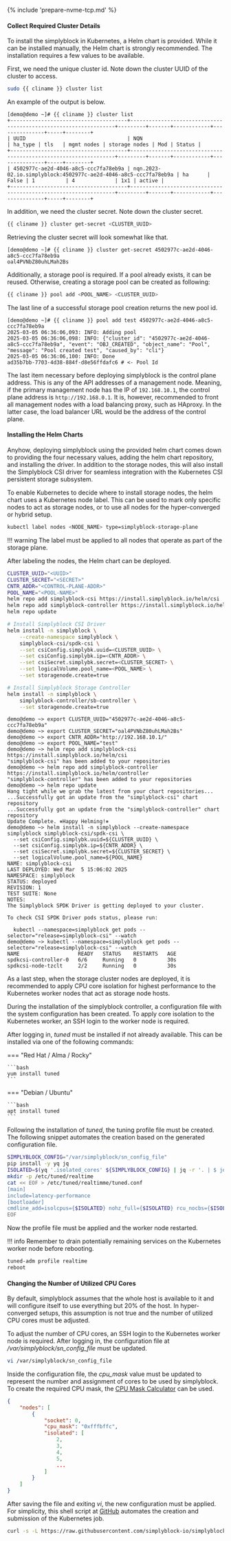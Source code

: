 {% include 'prepare-nvme-tcp.md' %}

#### Collect Required Cluster Details

To install the simplyblock in Kubernetes, a Helm chart is provided. While it can be installed manually, the Helm chart
is strongly recommended.  The installation requires a few values to be available.

First, we need the unique cluster id. Note down the cluster UUID of the cluster to access.

```bash title="Retrieving the Cluster UUID"
sudo {{ cliname }} cluster list
```

An example of the output is below.

```plain title="Example output of a cluster listing"
[demo@demo ~]# {{ cliname }} cluster list
+--------------------------------------+-----------------------------------------------------------------+---------+-------+------------+---------------+-----+--------+
| UUID                                 | NQN                                                             | ha_type | tls   | mgmt nodes | storage nodes | Mod | Status |
+--------------------------------------+-----------------------------------------------------------------+---------+-------+------------+---------------+-----+--------+
| 4502977c-ae2d-4046-a8c5-ccc7fa78eb9a | nqn.2023-02.io.simplyblock:4502977c-ae2d-4046-a8c5-ccc7fa78eb9a | ha      | False | 1          | 4             | 1x1 | active |
+--------------------------------------+-----------------------------------------------------------------+---------+-------+------------+---------------+-----+--------+
```

In addition, we need the cluster secret. Note down the cluster secret.

```bash title="Retrieve the Cluster Secret"
{{ cliname }} cluster get-secret <CLUSTER_UUID>
```

Retrieving the cluster secret will look somewhat like that.

```plain title="Example output of retrieving a cluster secret"
[demo@demo ~]# {{ cliname }} cluster get-secret 4502977c-ae2d-4046-a8c5-ccc7fa78eb9a
oal4PVNbZ80uhLMah2Bs
```

Additionally, a storage pool is required. If a pool already exists, it can be reused. Otherwise, creating a storage
pool can be created as following:

```bash title="Create a Storage Pool"
{{ cliname }} pool add <POOL_NAME> <CLUSTER_UUID>
```

The last line of a successful storage pool creation returns the new pool id.

```plain title="Example output of creating a storage pool"
[demo@demo ~]# {{ cliname }} pool add test 4502977c-ae2d-4046-a8c5-ccc7fa78eb9a
2025-03-05 06:36:06,093: INFO: Adding pool
2025-03-05 06:36:06,098: INFO: {"cluster_id": "4502977c-ae2d-4046-a8c5-ccc7fa78eb9a", "event": "OBJ_CREATED", "object_name": "Pool", "message": "Pool created test", "caused_by": "cli"}
2025-03-05 06:36:06,100: INFO: Done
ad35b7bb-7703-4d38-884f-d8e56ffdafc6 # <- Pool Id
```

The last item necessary before deploying simplyblock is the control plane address. This is any of the API addresses of a
management node. Meaning, if the primary management node has the IP of `192.168.10.1`, the control plane address is
`http://192.168.0.1`. It is, however, recommended to front all management nodes with a load balancing proxy, such as
HAproxy. In the latter case, the load balancer URL would be the address of the control plane.

#### Installing the Helm Charts

Anyhow, deploying simplyblock using the provided helm chart comes down to providing the four necessary
values, adding the helm chart repository, and installing the driver. In addition to the storage nodes, this will also
install the Simplyblock CSI driver for seamless integration with the Kubernetes CSI persistent storage subsystem.

To enable Kubernetes to decide where to install storage nodes, the helm chart uses a Kubernetes node label. This can be
used to mark only specific nodes to act as storage nodes, or to use all nodes for the hyper-converged or hybrid setup. 

```bash title="Label the Kubernetes Worker Node"
kubectl label nodes <NODE_NAME> type=simplyblock-storage-plane
```

!!! warning
    The label must be applied to all nodes that operate as part of the storage plane.

After labeling the nodes, the Helm chart can be deployed.

```bash title="Install the helm chart"
CLUSTER_UUID="<UUID>"
CLUSTER_SECRET="<SECRET>"
CNTR_ADDR="<CONTROL-PLANE-ADDR>"
POOL_NAME="<POOL-NAME>"
helm repo add simplyblock-csi https://install.simplyblock.io/helm/csi
helm repo add simplyblock-controller https://install.simplyblock.io/helm/controller
helm repo update

# Install Simplyblock CSI Driver
helm install -n simplyblock \
    --create-namespace simplyblock \
    simplyblock-csi/spdk-csi \
    --set csiConfig.simplybk.uuid=<CLUSTER_UUID> \
    --set csiConfig.simplybk.ip=<CNTR_ADDR> \
    --set csiSecret.simplybk.secret=<CLUSTER_SECRET> \
    --set logicalVolume.pool_name=<POOL_NAME> \
    --set storagenode.create=true

# Install Simplyblock Storage Controller
helm install -n simplyblock \
    simplyblock-controller/sb-controller \
    --set storagenode.create=true
```

```plain title="Example output of the Simplyblock Kubernetes deployment"
demo@demo ~> export CLUSTER_UUID="4502977c-ae2d-4046-a8c5-ccc7fa78eb9a"
demo@demo ~> export CLUSTER_SECRET="oal4PVNbZ80uhLMah2Bs"
demo@demo ~> export CNTR_ADDR="http://192.168.10.1/"
demo@demo ~> export POOL_NAME="test"
demo@demo ~> helm repo add simplyblock-csi https://install.simplyblock.io/helm/csi
"simplyblock-csi" has been added to your repositories
demo@demo ~> helm repo add simplyblock-controller https://install.simplyblock.io/helm/controller
"simplyblock-controller" has been added to your repositories
demo@demo ~> helm repo update
Hang tight while we grab the latest from your chart repositories...
...Successfully got an update from the "simplyblock-csi" chart repository
...Successfully got an update from the "simplyblock-controller" chart repository
Update Complete. ⎈Happy Helming!⎈
demo@demo ~> helm install -n simplyblock --create-namespace simplyblock simplyblock-csi/spdk-csi \
  --set csiConfig.simplybk.uuid=${CLUSTER_UUID} \
  --set csiConfig.simplybk.ip=${CNTR_ADDR} \
  --set csiSecret.simplybk.secret=${CLUSTER_SECRET} \
  --set logicalVolume.pool_name=${POOL_NAME}
NAME: simplyblock-csi
LAST DEPLOYED: Wed Mar  5 15:06:02 2025
NAMESPACE: simplyblock
STATUS: deployed
REVISION: 1
TEST SUITE: None
NOTES:
The Simplyblock SPDK Driver is getting deployed to your cluster.

To check CSI SPDK Driver pods status, please run:

  kubectl --namespace=simplyblock get pods --selector="release=simplyblock-csi" --watch
demo@demo ~> kubectl --namespace=simplyblock get pods --selector="release=simplyblock-csi" --watch
NAME                   READY   STATUS    RESTARTS   AGE
spdkcsi-controller-0   6/6     Running   0          30s
spdkcsi-node-tzclt     2/2     Running   0          30s
```

As a last step, when the storage cluster nodes are deployed, it is recommended to apply CPU core isolation for highest
performance to the Kubernetes worker nodes that act as storage node hosts.

During the installation of the simplyblock controller, a configuration file with the system configuration has been
created. To apply core isolation to the Kubernetes worker, an SSH login to the worker node is required.

After logging in, _tuned_ must be installed if not already available. This can be installed via one of the following
commands:

=== "Red Hat / Alma / Rocky"

    ```bash
    yum install tuned
    ```

=== "Debian / Ubuntu"

    ```bash
    apt install tuned
    ```

Following the installation of _tuned_, the tuning profile file must be created. The following snippet automates the
creation based on the generated configuration file.

```bash title="Generate the core isolation tuning profile"
SIMPLYBLOCK_CONFIG="/var/simplyblock/sn_config_file"
pip install -y yq jq
ISOLATED=$(yq '.isolated_cores' ${SIMPLYBLOCK_CONFIG} | jq -r '. | $ join(",")'); echo "isolcpus=${ISOLATED}"
mkdir -p /etc/tuned/realtime
cat << EOF > /etc/tuned/realtimme/tuned.conf
[main]
include=latency-performance
[bootloader]
cmdline_add=isolcpus={$ISOLATED} nohz_full={$ISOLATED} rcu_nocbs={$ISOLATED}
EOF
```

Now the profile file must be applied and the worker node restarted.

!!! info
    Remember to drain potentially remaining services on the Kubernetes worker node before rebooting.

```bash title="Apply the profile and reboot"
tuned-adm profile realtime
reboot 
```

#### Changing the Number of Utilized CPU Cores

By default, simplyblock assumes that the whole host is available to it and will configure itself to use everything
but 20% of the host. In hyper-converged setups, this assumption is not true and the number of utilized CPU cores must
be adjusted.

To adjust the number of CPU cores, an SSH login to the Kubernetes worker node is required. After logging in, the
configuration file at _/var/simplyblock/sn_config_file_ must be updated.

```bash title="Open the configuration file in VI"
vi /var/simplyblock/sn_config_file
```

Inside the configuration file, the _cpu_mask_ value must be updated to represent the number and assignment of cores to
be used by simplyblock. To create the required CPU mask, the [CPU Mask Calculator](../../../reference/cpumask-calculator.md)
can be used. 

```json title="Updating the CPU Mask configuration"
{
    "nodes": [
        {
            "socket": 0,
            "cpu_mask": "0xfffbffc",
            "isolated": [
                2,
                3,
                4,
                5,
                ...
            ]
        }
    ]
}
```

After saving the file and exiting _vi_, the new configuration must be applied. For simplicity, this shell script at
[GitHub](https://github.com/simplyblock-io/simplyblock-csi/blob/master/scripts/config-gen-upgrade.sh) automates the
creation and submission of the Kubernetes job.

```bash title="Apply the configuration change"
curl -s -L https://raw.githubusercontent.com/simplyblock-io/simplyblock-csi/refs/heads/master/scripts/config-gen-upgrade.sh | bash
```

